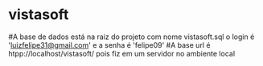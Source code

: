 # vistasoft
#A base de dados está na raiz do projeto com nome vistasoft.sql o login é 'luizfelipe31@gmail.com' e a senha é 'felipe09' 
#A base url é htpp://localhost/vistasoft/ pois fiz em um servidor no ambiente local 
